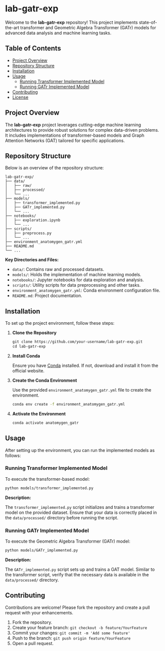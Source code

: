 # lab-gatr-exp

Welcome to the **lab-gatr-exp** repository! This project implements state-of-the-art transformer and Geometric Algebra Transformer (GATr) models for advanced data analysis and machine learning tasks.

## Table of Contents

- [Project Overview](#project-overview)
- [Repository Structure](#repository-structure)
- [Installation](#installation)
- [Usage](#usage)
  - [Running Transformer Implemented Model](#running-transformer-implemented-model)
  - [Running GATr Implemented Model](#running-gatr-implemented-model)
- [Contributing](#contributing)
- [License](#license)

## Project Overview

The **lab-gatr-exp** project leverages cutting-edge machine learning architectures to provide robust solutions for complex data-driven problems. It includes implementations of transformer-based models and Graph Attention Networks (GAT) tailored for specific applications.

## Repository Structure

Below is an overview of the repository structure:

```
lab-gatr-exp/
├── data/
│   ├── raw/
│   ├── processed/
│   └── ...
├── models/
│   ├── transformer_implemented.py
│   ├── GATr_implemented.py
│   └── ...
├── notebooks/
│   ├── exploration.ipynb
│   └── ...
├── scripts/
│   ├── preprocess.py
│   └── ...
├── environment_anatomygen_gatr.yml
├── README.md
└── ...
```

**Key Directories and Files:**

- `data/`: Contains raw and processed datasets.
- `models/`: Holds the implementation of machine learning models.
- `notebooks/`: Jupyter notebooks for data exploration and analysis.
- `scripts/`: Utility scripts for data preprocessing and other tasks.
- `environment_anatomygen_gatr.yml`: Conda environment configuration file.
- `README.md`: Project documentation.

## Installation

To set up the project environment, follow these steps:

1. **Clone the Repository**

   ```bash:lab-gatr-exp/README.md
   git clone https://github.com/your-username/lab-gatr-exp.git
   cd lab-gatr-exp
   ```

2. **Install Conda**

   Ensure you have [Conda](https://docs.conda.io/en/latest/miniconda.html) installed. If not, download and install it from the official website.

3. **Create the Conda Environment**

   Use the provided `environment_anatomygen_gatr.yml` file to create the environment.

   ```bash
   conda env create -f environment_anatomygen_gatr.yml
   ```

4. **Activate the Environment**

   ```bash
   conda activate anatomygen_gatr
   ```

## Usage

After setting up the environment, you can run the implemented models as follows:

### Running Transformer Implemented Model

To execute the transformer-based model:

```bash:lab-gatr-exp/README.md
python models/transformer_implemented.py
```

**Description:**

The `transformer_implemented.py` script initializes and trains a transformer model on the provided dataset. Ensure that your data is correctly placed in the `data/processed/` directory before running the script.

### Running GATr Implemented Model

To execute the Geometric Algebra Transformer (GATr) model:

```bash
python models/GATr_implemented.py
```

**Description:**

The `GATr_implemented.py` script sets up and trains a GAT model. Similar to the transformer script, verify that the necessary data is available in the `data/processed/` directory.

## Contributing

Contributions are welcome! Please fork the repository and create a pull request with your enhancements.

1. Fork the repository.
2. Create your feature branch: `git checkout -b feature/YourFeature`
3. Commit your changes: `git commit -m 'Add some feature'`
4. Push to the branch: `git push origin feature/YourFeature`
5. Open a pull request.

